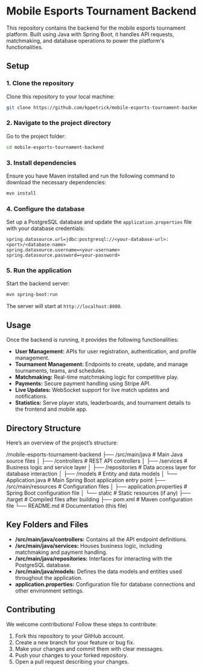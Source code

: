 # Mobile Esports Tournament Backend

This repository contains the backend for the mobile esports tournament platform. Built using Java with Spring Boot, it handles API requests, matchmaking, and database operations to power the platform's functionalities.

## Setup

### 1. Clone the repository
Clone this repository to your local machine:
```bash
git clone https://github.com/kppetrick/mobile-esports-tournament-backend.git
```

### 2. Navigate to the project directory
Go to the project folder:
```bash
cd mobile-esports-tournament-backend
```

### 3. Install dependencies
Ensure you have Maven installed and run the following command to download the necessary dependencies:
```bash
mvn install
```

### 4. Configure the database
Set up a PostgreSQL database and update the `application.properties` file with your database credentials:
```properties
spring.datasource.url=jdbc:postgresql://<your-database-url>:<port>/<database-name>
spring.datasource.username=<your-username>
spring.datasource.password=<your-password>
```

### 5. Run the application
Start the backend server:
```bash
mvn spring-boot:run
```
The server will start at `http://localhost:8080`.

## Usage

Once the backend is running, it provides the following functionalities:

- **User Management:** APIs for user registration, authentication, and profile management.
- **Tournament Management:** Endpoints to create, update, and manage tournaments, teams, and schedules.
- **Matchmaking:** Real-time matchmaking logic for competitive play.
- **Payments:** Secure payment handling using Stripe API.
- **Live Updates:** WebSocket support for live match updates and notifications.
- **Statistics:** Serve player stats, leaderboards, and tournament details to the frontend and mobile app.

## Directory Structure
Here’s an overview of the project’s structure:

/mobile-esports-tournament-backend
├── /src/main/java            # Main Java source files
│   ├── /controllers          # REST API controllers
│   ├── /services             # Business logic and service layer
│   ├── /repositories         # Data access layer for database interaction
│   ├── /models               # Entity and data models
│   └── Application.java      # Main Spring Boot application entry point
├── /src/main/resources       # Configuration files
│   ├── application.properties # Spring Boot configuration file
│   └── static                # Static resources (if any)
├── /target                   # Compiled files after building
├── pom.xml                   # Maven configuration file
└── README.md                 # Documentation (this file)

## Key Folders and Files

- **/src/main/java/controllers:** Contains all the API endpoint definitions.
- **/src/main/java/services:** Houses business logic, including matchmaking and payment handling.
- **/src/main/java/repositories:** Interfaces for interacting with the PostgreSQL database.
- **/src/main/java/models:** Defines the data models and entities used throughout the application.
- **application.properties:** Configuration file for database connections and other environment settings.

## Contributing

We welcome contributions! Follow these steps to contribute:

1. Fork this repository to your GitHub account.
2. Create a new branch for your feature or bug fix.
3. Make your changes and commit them with clear messages.
4. Push your changes to your forked repository.
5. Open a pull request describing your changes.

